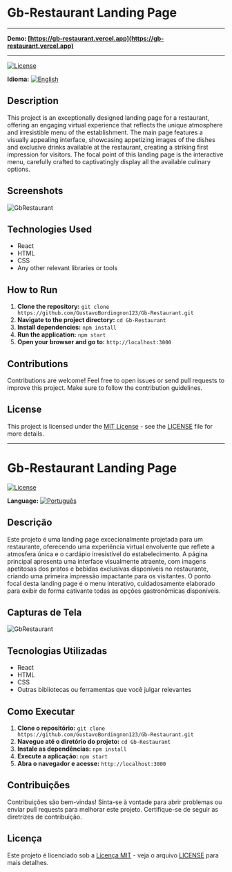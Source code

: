 # Gb-Restaurant Landing Page

-----------------------------------------------------------------------

**Demo: [https://gb-restaurant.vercel.app](https://gb-restaurant.vercel.app)**

-----------------------------------------------------------------------

[![License](https://img.shields.io/badge/license-MIT-blue.svg)](https://opensource.org/licenses/MIT)

**Idioma:**
[![English](https://img.shields.io/badge/en-English-green)](README.md)

## Description

This project is an exceptionally designed landing page for a restaurant, offering an engaging virtual experience that reflects the unique atmosphere and irresistible menu of the establishment. The main page features a visually appealing interface, showcasing appetizing images of the dishes and exclusive drinks available at the restaurant, creating a striking first impression for visitors. The focal point of this landing page is the interactive menu, carefully crafted to captivatingly display all the available culinary options.

## Screenshots

![GbRestaurant](https://github.com/GustavoBordingnon123/Gb-Restaurant/assets/105391247/b142f1ec-c1d5-4705-9782-f08fc996397f)

## Technologies Used

- React
- HTML
- CSS
- Any other relevant libraries or tools

## How to Run

1. **Clone the repository:** `git clone https://github.com/GustavoBordingnon123/Gb-Restaurant.git`
2. **Navigate to the project directory:** `cd Gb-Restaurant`
3. **Install dependencies:** `npm install`
4. **Run the application:** `npm start`
5. **Open your browser and go to:** `http://localhost:3000`

## Contributions

Contributions are welcome! Feel free to open issues or send pull requests to improve this project. Make sure to follow the contribution guidelines.

## License

This project is licensed under the [MIT License](https://opensource.org/licenses/MIT) - see the [LICENSE](LICENSE) file for more details.

-----------------------------------------------------------------------

# Gb-Restaurant Landing Page

[![License](https://img.shields.io/badge/license-MIT-blue.svg)](https://opensource.org/licenses/MIT)

**Language:**
[![Português](https://img.shields.io/badge/pt--br-Portugu%C3%AAs-green)](README.pt-br.md)

## Descrição

Este projeto é uma landing page excecionalmente projetada para um restaurante, oferecendo uma experiência virtual envolvente que reflete a atmosfera única e o cardápio irresistível do estabelecimento. A página principal apresenta uma interface visualmente atraente, com imagens apetitosas dos pratos e bebidas exclusivas disponíveis no restaurante, criando uma primeira impressão impactante para os visitantes. O ponto focal desta landing page é o menu interativo, cuidadosamente elaborado para exibir de forma cativante todas as opções gastronômicas disponíveis.

## Capturas de Tela

![GbRestaurant](https://github.com/GustavoBordingnon123/Gb-Restaurant/assets/105391247/b142f1ec-c1d5-4705-9782-f08fc996397f)

## Tecnologias Utilizadas

- React
- HTML
- CSS
- Outras bibliotecas ou ferramentas que você julgar relevantes

## Como Executar

1. **Clone o repositório:** `git clone https://github.com/GustavoBordingnon123/Gb-Restaurant.git`
2. **Navegue até o diretório do projeto:** `cd Gb-Restaurant`
3. **Instale as dependências:** `npm install`
4. **Execute a aplicação:** `npm start`
5. **Abra o navegador e acesse:** `http://localhost:3000`

## Contribuições

Contribuições são bem-vindas! Sinta-se à vontade para abrir problemas ou enviar pull requests para melhorar este projeto. Certifique-se de seguir as diretrizes de contribuição.

## Licença

Este projeto é licenciado sob a [Licença MIT](https://opensource.org/licenses/MIT) - veja o arquivo [LICENSE](LICENSE) para mais detalhes.

